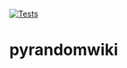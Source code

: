 [![Tests](https://github.com/jprimero/pyrandomwiki/workflows/Tests/badge.svg)](https://github.com/jprimero/pyrandomwiki/actions?workflow=Tests)

# pyrandomwiki
